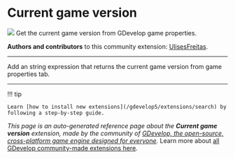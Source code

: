 # Current game version

<img src="https://resources.gdevelop-app.com/assets/Icons/numeric.svg" class="extension-icon"></img>
Get the current game version from GDevelop game properties.

**Authors and contributors** to this community extension: [UlisesFreitas](https://gd.games/UlisesFreitas).

---

Add an string expression that returns the current game version from game properties tab.

---

!!! tip

    Learn [how to install new extensions](/gdevelop5/extensions/search) by following a step-by-step guide.

*This page is an auto-generated reference page about the **Current game version** extension, made by the community of [GDevelop, the open-source, cross-platform game engine designed for everyone](https://gdevelop.io/).* Learn more about [all GDevelop community-made extensions here](/gdevelop5/extensions).
